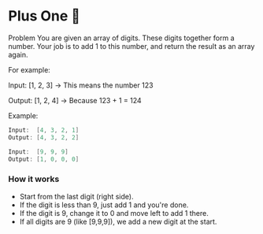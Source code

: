 

# Plus One 🧮
Problem
You are given an array of digits. These digits together form a number.
Your job is to add 1 to this number, and return the result as an array again.

For example:

Input: [1, 2, 3] → This means the number 123

Output: [1, 2, 4] → Because 123 + 1 = 124

Example:
```java
Input:  [4, 3, 2, 1]
Output: [4, 3, 2, 2]
```

```java
Input:  [9, 9, 9]
Output: [1, 0, 0, 0]
```

### How it works

- Start from the last digit (right side).
- If the digit is less than 9, just add 1 and you're done.
- If the digit is 9, change it to 0 and move left to add 1 there.
- If all digits are 9 (like [9,9,9]), we add a new digit at the start.


